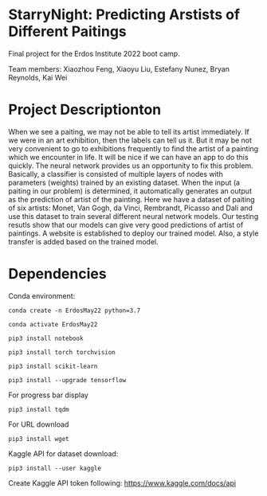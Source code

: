 # StarryNight: Predicting Arstists of Different Paitings
Final project for the Erdos Institute 2022 boot camp. 

Team members: Xiaozhou Feng, Xiaoyu Liu, Estefany Nunez, Bryan Reynolds, Kai Wei
# Project Descriptionton
When we see a paiting, we may not be able to tell its artist immediately. If we were in an art exhibition, then the labels can tell us it. But it may be not very convenient to go to exhibitions frequently to find the artist of a painting which we encounter in life. It will be nice if we can have an app to do this quickly. The neural network provides us an opportunity to fix this problem. Basically, a classifier is consisted of multiple layers of nodes with parameters (weights) trained by an existing dataset. When the input (a paiting in our problem) is determined, it automatically generates an output as the prediction of artist of the painting. Here we have a dataset of paiting of six artists: Monet, Van Gogh, da Vinci, Rembrandt, Picasso and Dali and use this dataset to train several different neural network models. Our testing resutls show that our models can give very good predictions of artist of paintings. A website is established to deploy our trained model. Also, a style transfer is added based on the trained model.
# Dependencies
Conda environment:
```
conda create -n ErdosMay22 python=3.7

conda activate ErdosMay22

pip3 install notebook

pip3 install torch torchvision

pip3 install scikit-learn

pip3 install --upgrade tensorflow
```
For progress bar display
```
pip3 install tqdm
```
For URL download
```
pip3 install wget
```
Kaggle API for dataset download:
```
pip3 install --user kaggle
```
Create Kaggle API token following:  https://www.kaggle.com/docs/api
# 
